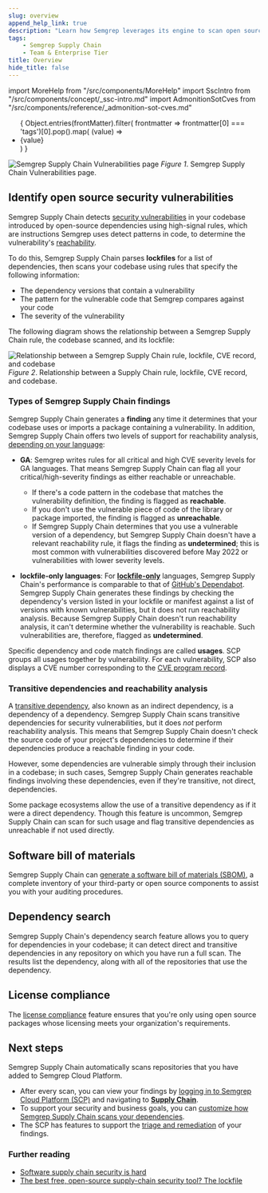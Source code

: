 ```yaml
---
slug: overview 
append_help_link: true
description: "Learn how Semgrep leverages its engine to scan open source dependencies with high-signal rules."
tags:
    - Semgrep Supply Chain
    - Team & Enterprise Tier
title: Overview 
hide_title: false
---
```


import MoreHelp from "/src/components/MoreHelp"
import SscIntro from "/src/components/concept/_ssc-intro.md"
import AdmonitionSotCves from "/src/components/reference/_admonition-sot-cves.md"

<ul id="tag__badge-list">
{
Object.entries(frontMatter).filter(
    frontmatter => frontmatter[0] === 'tags')[0].pop().map(
    (value) => <li class='tag__badge-item'>{value}</li> )
}
</ul>

<SscIntro />

![Semgrep Supply Chain Vulnerabilities page](/img/sc-vulns.png)
_Figure 1_. Semgrep Supply Chain Vulnerabilities page.

## Identify open source security vulnerabilities

Semgrep Supply Chain detects [security
vulnerabilities](https://nvd.nist.gov/vuln/full-listing) in your codebase
introduced by open-source dependencies using high-signal rules, which are
instructions Semgrep uses detect patterns in code, to determine the
vulnerability's [reachability](/semgrep-supply-chain/glossary/#reachability).

To do this, Semgrep Supply Chain parses **lockfiles** for a list of dependencies,
then scans your codebase using rules that specify the
following information:

* The dependency versions that contain a vulnerability
* The pattern for the vulnerable code that Semgrep compares against your code
* The severity of the vulnerability

The following diagram shows the relationship between a Semgrep Supply Chain
rule, the codebase scanned, and its lockfile:

![Relationship between a Semgrep Supply Chain rule, lockfile, CVE record, and codebase](/img/sc-reachability-analysis.png)
_Figure 2_. Relationship between a Supply Chain rule, lockfile, CVE record, and codebase.

### Types of Semgrep Supply Chain findings

Semgrep Supply Chain generates a **finding** any time it determines that your
codebase uses or imports a package containing a vulnerability. In addition, Semgrep
Supply Chain offers two levels of support for reachability analysis, [depending
on your language](/supported-languages/#maturity-levels-1):

* **GA**: Semgrep writes rules for all critical and high CVE
severity levels for GA languages. That means Semgrep Supply Chain can flag all 
your critical/high-severity findings as either reachable or unreachable.
  * If there's a code pattern in the codebase that matches the vulnerability
    definition, the finding is flagged as **reachable**.
  * If you don't use the vulnerable piece of code of the library or package
  imported, the finding is flagged as **unreachable**.
  * If Semgrep Supply Chain determines that you use a vulnerable version of a
  dependency, but Semgrep Supply Chain doesn't have a relevant reachability rule, it flags the finding as **undetermined**; this is most common with
  vulnerabilities discovered before May 2022 or vulnerabilities with lower
  severity levels.

* **lockfile-only languages**: For **[lockfile-only](/semgrep-supply-chain/glossary/#lockfile-only-rules)** languages, Semgrep Supply Chain's performance is comparable to that of [GitHub's Dependabot](https://github.com/dependabot). Semgrep Supply Chain generates these findings by checking the dependency's version listed in your lockfile or manifest against a list of versions with known vulnerabilities, but it does not run reachability analysis. Because Semgrep Supply Chain doesn't run reachability analysis, it can't determine whether the vulnerability is reachable. Such vulnerabilities are, therefore, flagged as **undetermined**.

Specific dependency and code match findings are called **usages**. SCP groups
all usages together by vulnerability. For each vulnerability, SCP also displays
a CVE number corresponding to the [CVE program record](https://www.cve.org/About/Overview).

### Transitive dependencies and reachability analysis

A [transitive
dependency](/docs/semgrep-supply-chain/glossary/#transitive-or-indirect-dependency),
also known as an indirect dependency, is a dependency of a dependency. Semgrep
Supply Chain scans transitive dependencies for security vulnerabilities, but it
does *not* perform reachability analysis. This means that Semgrep Supply Chain
doesn't check the source code of your project's dependencies to determine if
their dependencies produce a reachable finding in your code.

However, some dependencies are vulnerable simply through their inclusion in a
codebase; in such cases, Semgrep Supply Chain generates reachable findings
involving these dependencies, even if they're transitive, not direct,
dependencies.

Some package ecosystems allow the use of a transitive dependency as if it were a
direct dependency. Though this feature is uncommon, Semgrep Supply Chain can
scan for such usage and flag transitive dependencies as unreachable if not used
directly.

## Software bill of materials

Semgrep Supply Chain can [generate a software bill of materials
(SBOM)](/semgrep-supply-chain/sbom), a complete inventory of your
third-party or open source components to assist you with your auditing procedures.

## Dependency search

Semgrep Supply Chain's dependency search feature allows you to query for
dependencies in your codebase; it can detect direct and transitive dependencies
in any repository on which you have run a full scan. The results list the dependency, along
with all of the repositories that use the dependency.

## License compliance

The [license compliance](/semgrep-supply-chain/license-compliance) feature
ensures that you're only using open source packages whose licensing meets your
organization's requirements.

## Next steps

Semgrep Supply Chain automatically scans repositories that you have added to Semgrep Cloud Platform.

* After every scan, you can view your findings by [logging in to Semgrep Cloud
  Platform (SCP)](https://semgrep.dev/login) and navigating to [**Supply
  Chain**](https://semgrep.dev/orgs/-/supply-chain).
* To support your security and business goals, you can [customize how Semgrep
  Supply Chain scans your dependencies](/semgrep-supply-chain/getting-started).
* The SCP has features to support the [triage and
  remediation](/semgrep-supply-chain/triage-and-remediation) of your findings.

### Further reading

* [Software supply chain security is
  hard](https://semgrep.dev/blog/2022/software-supply-chain-security-is-hard/)
* [The best free, open-source supply-chain security tool? The
  lockfile](https://semgrep.dev/blog/2022/the-best-free-open-source-supply-chain-tool-the-lockfile/)

<MoreHelp />
